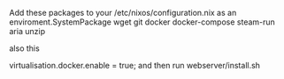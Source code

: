 Add these packages to your /etc/nixos/configuration.nix as an enviroment.SystemPackage
wget
git
docker
docker-compose
steam-run
aria
unzip

also this

virtualisation.docker.enable = true;
 and then run webserver/install.sh
